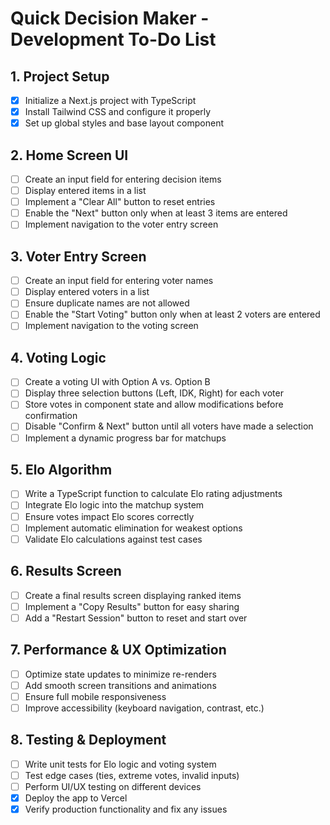 # Quick Decision Maker - Development To-Do List

## **1. Project Setup**
- [x] Initialize a Next.js project with TypeScript
- [x] Install Tailwind CSS and configure it properly
- [x] Set up global styles and base layout component

## **2. Home Screen UI**
- [ ] Create an input field for entering decision items
- [ ] Display entered items in a list
- [ ] Implement a "Clear All" button to reset entries
- [ ] Enable the "Next" button only when at least 3 items are entered
- [ ] Implement navigation to the voter entry screen

## **3. Voter Entry Screen**
- [ ] Create an input field for entering voter names
- [ ] Display entered voters in a list
- [ ] Ensure duplicate names are not allowed
- [ ] Enable the "Start Voting" button only when at least 2 voters are entered
- [ ] Implement navigation to the voting screen

## **4. Voting Logic**
- [ ] Create a voting UI with Option A vs. Option B
- [ ] Display three selection buttons (Left, IDK, Right) for each voter
- [ ] Store votes in component state and allow modifications before confirmation
- [ ] Disable "Confirm & Next" button until all voters have made a selection
- [ ] Implement a dynamic progress bar for matchups

## **5. Elo Algorithm**
- [ ] Write a TypeScript function to calculate Elo rating adjustments
- [ ] Integrate Elo logic into the matchup system
- [ ] Ensure votes impact Elo scores correctly
- [ ] Implement automatic elimination for weakest options
- [ ] Validate Elo calculations against test cases

## **6. Results Screen**
- [ ] Create a final results screen displaying ranked items
- [ ] Implement a "Copy Results" button for easy sharing
- [ ] Add a "Restart Session" button to reset and start over

## **7. Performance & UX Optimization**
- [ ] Optimize state updates to minimize re-renders
- [ ] Add smooth screen transitions and animations
- [ ] Ensure full mobile responsiveness
- [ ] Improve accessibility (keyboard navigation, contrast, etc.)

## **8. Testing & Deployment**

- [ ] Write unit tests for Elo logic and voting system
- [ ] Test edge cases (ties, extreme votes, invalid inputs)
- [ ] Perform UI/UX testing on different devices
- [X] Deploy the app to Vercel
- [X] Verify production functionality and fix any issues
